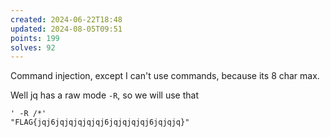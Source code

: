 ```yaml
---
created: 2024-06-22T18:48
updated: 2024-08-05T09:51
points: 199
solves: 92
---
```


Command injection, except I can't use commands, because its 8 char max.

Well jq has a raw mode `-R`, so we will use that

```
' -R /*'
"FLAG{jqj6jqjqjqjqjqj6jqjqjqjqj6jqjqjq}"
```
